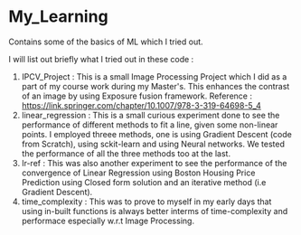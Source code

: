 # My_Learning
Contains some of the basics of ML which I tried out.

I will list out briefly what I tried out in these code : 

1. IPCV_Project : This is a small Image Processing Project which I did as a part of my course work during my Master's. This enhances the contrast of an image by using Exposure fusion framework. Reference : https://link.springer.com/chapter/10.1007/978-3-319-64698-5_4
2. linear_regression : This is a small curious experiment done to see the performance of different methods to fit a line, given some non-linear points. I employed threee methods, one is using Gradient Descent (code from Scratch), using sckit-learn and using Neural networks. We tested the performance of all the three methods too at the last.
3. lr-ref : This was also another experiment to see the performance of the convergence of Linear Regression using Boston Housing Price Prediction using Closed form solution and an iterative method (i.e Gradient Descent).
4. time_complexity : This was to prove to myself in my early days that using in-built functions is always better interms of time-complexity and performace especially w.r.t Image Processing.
